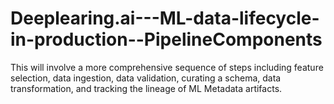 # Deeplearing.ai---ML-data-lifecycle-in-production--PipelineComponents
This will involve a more comprehensive sequence of steps including feature selection, data ingestion, data validation, curating a schema, data transformation, and tracking the lineage of ML Metadata artifacts.
